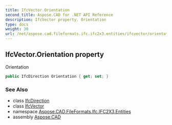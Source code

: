 ```yaml
---
title: IfcVector.Orientation
second_title: Aspose.CAD for .NET API Reference
description: IfcVector property. Orientation
type: docs
weight: 30
url: /net/aspose.cad.fileformats.ifc.ifc2x3.entities/ifcvector/orientation/
---
```

## IfcVector.Orientation property

Orientation

```csharp
public IfcDirection Orientation { get; set; }
```

### See Also

* class [IfcDirection](../../ifcdirection/)
* class [IfcVector](../)
* namespace [Aspose.CAD.FileFormats.Ifc.IFC2X3.Entities](../../ifcvector/)
* assembly [Aspose.CAD](../../../)


